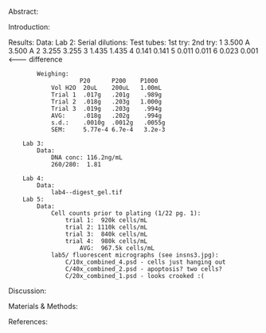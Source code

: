 Abstract:

Introduction:

Results:
    Data:
        Lab 2:
            Serial dilutions:
                Test tubes:     1st try:    2nd try:
                    1           3.500 A     3.500 A
                    2           3.255       3.255
                    3           1.435       1.435
                    4           0.141       0.141
                    5           0.011       0.011
                    6           0.023       0.001   <--- difference
                    
            Weighing:
                        P20      P200    P1000
                Vol H2O  20uL    200uL   1.00mL
                Trial 1  .017g   .201g    .989g
                Trial 2  .018g   .203g   1.000g
                Trial 3  .019g   .203g    .994g
                AVG:     .018g   .202g    .994g
                s.d.:    .0010g  .0012g   .0055g
                SEM:     5.77e-4 6.7e-4   3.2e-3
                
        Lab 3:
            Data:
                DNA conc: 116.2ng/mL
                260/280:  1.81
                
        Lab 4:
            Data:
                lab4--digest_gel.tif
        Lab 5:
            Data:
                Cell counts prior to plating (1/22 pg. 1):
                    trial 1:  920k cells/mL
                    trial 2: 1110k cells/mL
                    trial 3:  840k cells/mL
                    trial 4:  980k cells/mL
                        AVG:  967.5k cells/mL
                lab5/ fluorescent micrographs (see insns3.jpg):
                    C/10x_combined_4.psd - cells just hanging out
                    C/40x_combined_2.psd - apoptosis? two cells?
                    C/20x_combined_1.psd - looks crooked :(
                    
                

Discussion:

Materials & Methods:
    

References:

